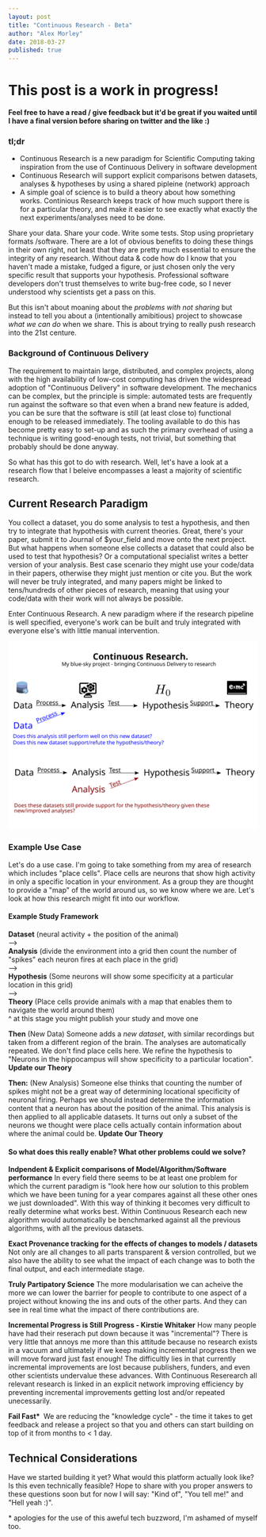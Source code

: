 ```yaml
---
layout: post
title: "Continuous Research - Beta"
author: "Alex Morley"
date: 2018-03-27
published: true
---
```


# This post is a work in progress!
**Feel free to have a read / give feedback but it'd be great if you waited until I have a final version before sharing on twitter and the like :)**

### tl;dr
- Continuous Research is a new paradigm for Scientific Computing taking inspiration from the use of Continuous Delivery in software development
- Continuous Research will support explicit comparisons betwen datasets, analyses & hypotheses by using a shared pipleine (network) approach
- A simple goal of science is to build a theory about how something works. Continious Research keeps track of how much support there is for a particular theory, and make it easier to see exactly what exactly the next experiments/analyses need to be done.


Share your data. Share your code. Write some tests. Stop using proprietary formats /software. There are a lot of obvious benefits to doing these things in their own right, not least that they are pretty much essential to ensure the integrity of any research. Without data & code how do I know that you haven't made a mistake, fudged a figure, or just chosen only the very specific result that supports your hypothesis. Professional software developers don't trust themselves to write bug-free code, so I never understood why scientists get a pass on this.

But this isn't about moaning about the *problems with not sharing* but instead to tell you about a (intentionally amibitious) project to showcase *what we can do* when we share. This is about trying to really push research into the 21st centure.

### Background of Continuous Delivery
The requirement to maintain large, distributed, and complex projects, along with the high availability of low-cost computing has driven the widespread adoption of "Continuous Delivery" in software development. The mechanics can be complex, but the principle is simple: automated tests are frequently run against the software so that even when a brand new feature is added, you can be sure that the software is still (at least close to) functional enough to be released immediately. The tooling available to do this has become pretty easy to set-up and as such the primary overhead of using a technique is writing good-enough tests, not trivial, but something that probably should be done anyway.

So what has this got to do with research. Well, let's have a look at a research flow that I beleive encompasses a least a majority of scientific research.

## Current Research Paradigm
You collect a dataset, you do some analysis to test a hypothesis, and then try to integrate that hypothesis with current theories. Great, there's your paper, submit it to Journal of $your\_field and move onto the next project. But what happens when someone else collects a dataset that could also be used to test that hypothesis? Or a computational specialist writes a better version of your analysis. Best case scenario they might use your code/data in their papers, otherwise they might just mention or cite you. But the work will never be truly integrated, and many papers might be linked to tens/hundreds of other pieces of research, meaning that using your code/data with their work will not always be possible.

Enter Continuous Research. A new paradigm where if the research pipeline is well specified, everyone's work can be built and truly integrated with everyone else's with little manual intervention.

![Research Flow](/assets/images/CCW18.svg)

### Example Use Case
Let's do a use case. I'm going to take something from my area of research which includes "place cells". Place cells are neurons that show high activity in only a specific location in your environment. As a group they are thought to provide a "map" of the world around us, so we know where we are. Let's look at how this research might fit into our workflow.

#### Example Study Framework
**Dataset** (neural activity + the position of the animal)  
-->  
**Analysis** (divide the environment into a grid then count the number of "spikes" each neuron fires at each place in the grid)  
-->  
**Hypothesis** (Some neurons will show some specificity at a particular location in this grid)  
-->  
**Theory** (Place cells provide animals with a map that enables them to navigate the world around them)  
^ at this stage you might publish your study and move one

**Then** (New Data)
Someone adds a *new dataset*, with similar recordings but taken from a different region of the brain. The analyses are automatically repeated. We don't find place cells here. We refine the hypothesis to "Neurons in the hippocampus will show specificity to a particular location". **Update our Theory**

**Then:** (New Analysis)
Someone else thinks that counting the number of spikes might not be a great way of determining locational specificity of neuronal firing. Perhaps we should instead determine the information content that a neuron has about the position of the animal. This analysis is then applied to all applicable datasets. It turns out only a subset of the neurons we thought were place cells actually contain information about where the animal could be. **Update Our Theory**


#### So what does this really enable? What other problems could we solve?

**Indpendent & Explicit comparisons of Model/Algorithm/Software performance**
In every field there seems to be at least one problem for which the current paradigm is "look here how our solution to this problem which we have been tuning for a year compares against all these other ones we just downloaded". With this way of thinking it becomes very difficult to really determine what works best. Within Continuous Research each new algorithm would automatically be benchmarked against all the previous algorithms, with all the previous datasets.

**Exact Provenance tracking for the effects of changes to models / datasets**
Not only are all changes to all parts transparent & version controlled, but we also have the ability to see what the impact of each change was to both the final output, and each intermediate stage.

**Truly Partipatory Science**
The more modularisation we can acheive the more we can lower the barrier for people to contribute to one aspect of a project without knowing the ins and outs of the other parts. And they can see in real time what the impact of there contributions are.

**Incremental Progress is Still Progress - Kirstie Whitaker**
How many people have had their reserach put down because it was "incremental"? There is very little that annoys me more than this attitude because no research exists in a vacuum and ultimately if we keep making incremental progress then we will move forward just fast enough! The difficultly lies in that currently incremental improvements are lost because publishers, funders, and even other scientists undervalue these advances. With Continuous Reserearch all relevant research is linked in an explicit network improving efficiency by preventing incremental improvements getting lost and/or repeated unecessarily.

**Fail Fast\*&nbsp;**
We are reducing the "knowledge cycle" - the time it takes to get feedback and release a project so that you and others can start building on top of it from months to < 1 day.

## Technical Considerations
Have we started building it yet? What would this platform actually look like? Is this even technically feasible? Hope to share with you proper answers to these questions soon but for now I will say: "Kind of", "You tell me!" and "Hell yeah :)". 


\* apologies for the use of this aweful tech buzzword, I'm ashamed of myself too.
